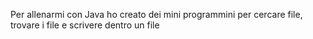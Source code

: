 Per allenarmi con Java ho creato dei mini programmini per cercare file, trovare i file e scrivere dentro un file
